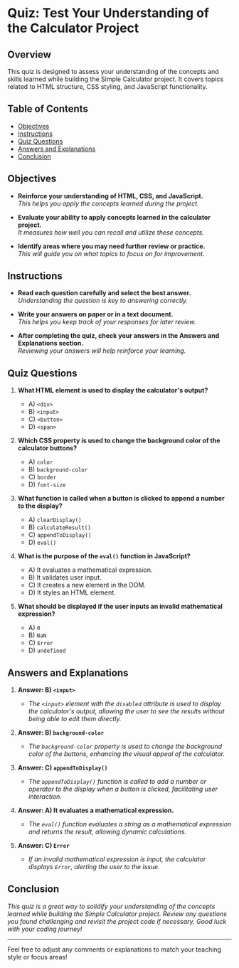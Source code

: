 # Quiz: Test Your Understanding of the Calculator Project

## Overview

This quiz is designed to assess your understanding of the concepts and skills learned while building the Simple Calculator project. It covers topics related to HTML structure, CSS styling, and JavaScript functionality.

## Table of Contents

- [Objectives](#objectives)
- [Instructions](#instructions)
- [Quiz Questions](#quiz-questions)
- [Answers and Explanations](#answers-and-explanations)
- [Conclusion](#conclusion)

## Objectives

- **Reinforce your understanding of HTML, CSS, and JavaScript.**  
  *This helps you apply the concepts learned during the project.*
  
- **Evaluate your ability to apply concepts learned in the calculator project.**  
  *It measures how well you can recall and utilize these concepts.*

- **Identify areas where you may need further review or practice.**  
  *This will guide you on what topics to focus on for improvement.*

## Instructions

- **Read each question carefully and select the best answer.**  
  *Understanding the question is key to answering correctly.*
  
- **Write your answers on paper or in a text document.**  
  *This helps you keep track of your responses for later review.*
  
- **After completing the quiz, check your answers in the Answers and Explanations section.**  
  *Reviewing your answers will help reinforce your learning.*

## Quiz Questions

1. **What HTML element is used to display the calculator's output?**
   - A) `<div>`
   - B) `<input>`  <!-- Correct answer: used for displaying results -->
   - C) `<button>`
   - D) `<span>`

2. **Which CSS property is used to change the background color of the calculator buttons?**
   - A) `color`
   - B) `background-color`  <!-- Correct answer: directly changes background color -->
   - C) `border`
   - D) `font-size`

3. **What function is called when a button is clicked to append a number to the display?**
   - A) `clearDisplay()`
   - B) `calculateResult()`
   - C) `appendToDisplay()`  <!-- Correct answer: adds the number to the display -->
   - D) `eval()`

4. **What is the purpose of the `eval()` function in JavaScript?**
   - A) It evaluates a mathematical expression.  <!-- Correct answer: processes a string as code -->
   - B) It validates user input.
   - C) It creates a new element in the DOM.
   - D) It styles an HTML element.

5. **What should be displayed if the user inputs an invalid mathematical expression?**
   - A) `0`
   - B) `NaN` 
   - C) `Error`  <!-- Correct answer: indicates an invalid expression -->
   - D) `undefined`

## Answers and Explanations

1. **Answer: B) `<input>`**
   - *The `<input>` element with the `disabled` attribute is used to display the calculator's output, allowing the user to see the results without being able to edit them directly.*

2. **Answer: B) `background-color`**
   - *The `background-color` property is used to change the background color of the buttons, enhancing the visual appeal of the calculator.*

3. **Answer: C) `appendToDisplay()`**
   - *The `appendToDisplay()` function is called to add a number or operator to the display when a button is clicked, facilitating user interaction.*

4. **Answer: A) It evaluates a mathematical expression.**
   - *The `eval()` function evaluates a string as a mathematical expression and returns the result, allowing dynamic calculations.*

5. **Answer: C) `Error`**
   - *If an invalid mathematical expression is input, the calculator displays `Error`, alerting the user to the issue.*

## Conclusion

*This quiz is a great way to solidify your understanding of the concepts learned while building the Simple Calculator project. Review any questions you found challenging and revisit the project code if necessary. Good luck with your coding journey!*

---

Feel free to adjust any comments or explanations to match your teaching style or focus areas!
